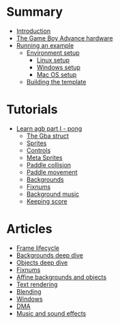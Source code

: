 # Summary

- [Introduction](./introduction/introduction.md)
- [The Game Boy Advance hardware](./hardware/hardware.md)
- [Running an example](./setup/getting_started.md)
  - [Environment setup](./setup/setup.md)
    - [Linux setup](./setup/linux.md)
    - [Windows setup](./setup/windows.md)
    - [Mac OS setup](./setup/mac.md)
  - [Building the template](./setup/building.md)

# Tutorials

- [Learn agb part I - pong](./pong/01_introduction.md)
  - [The Gba struct](./pong/02_the_gba_struct.md)
  - [Sprites](./pong/03_sprites.md)
  - [Controls](./pong/04_controls.md)
  - [Meta Sprites](./pong/05_meta_sprites.md)
  - [Paddle collision](./pong/07_paddle_collision.md)
  - [Paddle movement](./pong/08_paddle_movement.md)
  - [Backgrounds](./pong/09_background.md)
  - [Fixnums](./pong/10_fixnums.md)
  - [Background music](./pong/11_bgm.md)
  - [Keeping score](./pong/12_keeping_score.md)

# Articles

- [Frame lifecycle](./articles/frame_lifecycle.md)
- [Backgrounds deep dive](./articles/backgrounds.md)
- [Objects deep dive](./articles/objects_deep_dive.md)
- [Fixnums](./articles/fixed_point_numbers.md)
- [Affine backgrounds and objects](./articles/affine.md)
- [Text rendering](./articles/text_rendering.md)
- [Blending](./articles/blending.md)
- [Windows]()
- [DMA]()
- [Music and sound effects]()
